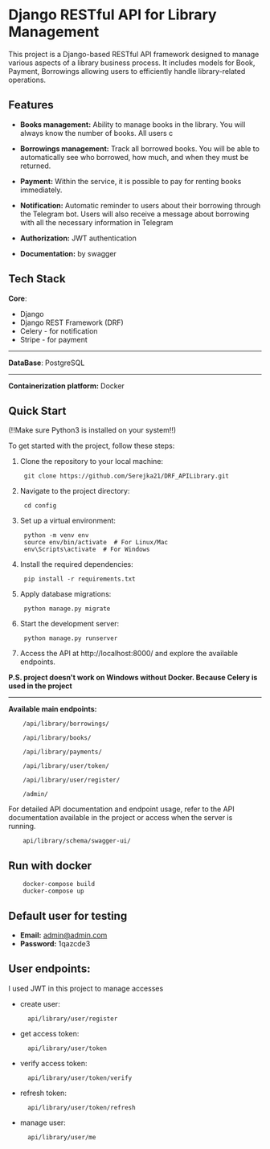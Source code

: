 # Django RESTful API for Library Management

This project is a Django-based RESTful API framework designed to manage various aspects of a library business process. It includes models for Book, Payment, Borrowings  allowing users to efficiently handle library-related operations.

## Features

- **Books management:** Ability to manage books in the library. You will always know the number of books. All users c


- **Borrowings management:** Track all borrowed books. You will be able to automatically see who borrowed, how much, and when they must be returned.


- **Payment:** Within the service, it is possible to pay for renting books immediately.


- **Notification:** Automatic reminder to users about their borrowing through the Telegram bot. Users will also receive a message about borrowing with all the necessary information in Telegram


- **Authorization:** JWT authentication

- **Documentation:** by swagger


## Tech Stack

**Core**:
- Django
- Django REST Framework (DRF)
- Celery - for notification
- Stripe - for payment
***
**DataBase**: PostgreSQL
***
**Containerization platform:** Docker


## Quick Start

(!!Make sure Python3 is installed on your system!!)

To get started with the project, follow these steps:

1. Clone the repository to your local machine:

        git clone https://github.com/Serejka21/DRF_APILibrary.git

2. Navigate to the project directory:

        cd config

3. Set up a virtual environment:

        python -m venv env
        source env/bin/activate  # For Linux/Mac
        env\Scripts\activate  # For Windows

4. Install the required dependencies:

        pip install -r requirements.txt

5. Apply database migrations:

        python manage.py migrate

6. Start the development server:

        python manage.py runserver

7. Access the API at http://localhost:8000/ and explore the available endpoints.

**P.S. project doesn't work on Windows without Docker. Because Celery is used in the project**

***

**Available main endpoints:**

        /api/library/borrowings/

        /api/library/books/

        /api/library/payments/

        /api/library/user/token/

        /api/library/user/register/

        /admin/


For detailed API documentation and endpoint usage, refer to the API documentation available in the project or access when the server is running.

        api/library/schema/swagger-ui/

## Run with docker

        docker-compose build
        ducker-compose up

## Default user for testing

- **Email:** admin@admin.com
- **Password:** 1qazcde3

## User endpoints:

I used JWT in this project to manage accesses

- create user:

        api/library/user/register

- get access token:

        api/library/user/token

- verify access token:

        api/library/user/token/verify

- refresh token:

        api/library/user/token/refresh

- manage user:

        api/library/user/me
